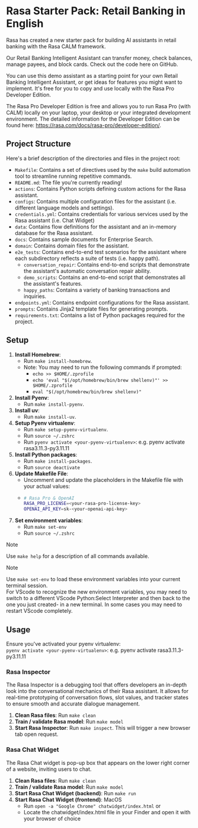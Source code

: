 # Rasa Starter Pack: Retail Banking in English

Rasa has created a new starter pack for building AI assistants in retail banking with the Rasa CALM framework.

Our Retail Banking Intelligent Assistant can transfer money, check balances, manage payees, and block cards. Check out the code here on GitHub.

You can use this demo assistant as a starting point for your own Retail Banking Intelligent Assistant, or get ideas for features you might want to implement. It's free for you to copy and use locally with the Rasa Pro Developer Edition.

The Rasa Pro Developer Edition is free and allows you to run Rasa Pro (with CALM) locally on your laptop, your desktop or your integrated development environment. The detailed information for the Developer Edition can be found here: https://rasa.com/docs/rasa-pro/developer-edition/.



## Project Structure

Here's a brief description of the directories and files in the project root:

- `Makefile`: Contains a set of directives used by the `make` build automation tool to streamline running repetitive commands.
- `README.md`: The file you're currently reading!
- `actions`: Contains Python scripts defining custom actions for the Rasa assistant.
- `configs`: Contains multiple configuration files for the assistant (i.e. different language models and settings).
- `credentials.yml`: Contains credentials for various services used by the Rasa assistant (i.e. Chat Widget)
- `data`: Contains flow definitions for the assistant and an in-memory database for the Rasa assistant.
- `docs`: Contains sample documents for Enterprise Search.
- `domain`: Contains domain files for the assistant.
- `e2e_tests`: Contains end-to-end test scenarios for the assistant where each subdirectory reflects a suite of tests (i.e. happy path).
    - `conversation_repair`: Contains end-to-end scripts that demonstrate the assistant's automatic conversation repair ability.
    - `demo_scripts`: Contains an end-to-end script that demonstrates all the assistant's features.
    - `happy_paths`: Contains a variety of banking transactions and inquiries.
- `endpoints.yml`: Contains endpoint configurations for the Rasa assistant.
- `prompts`: Contains Jinja2 template files for generating prompts.
- `requirements.txt`: Contains a list of Python packages required for the project.

## Setup

1. **Install Homebrew**:
    - Run `make install-homebrew`.
    - Note: You may need to run the following commands if prompted:
        - `echo >> $HOME/.zprofile`
        - `echo 'eval "$(/opt/homebrew/bin/brew shellenv)"' >> $HOME/.zprofile`
        - `eval "$(/opt/homebrew/bin/brew shellenv)"`
2. **Install Pyenv**:
    - Run `make install-pyenv`.
3. **Install uv**:
    - Run `make install-uv`.
4. **Setup Pyenv virtualenv**:
    - Run `make setup-pyenv-virtualenv`.
    - Run `source ~/.zshrc`
    - Run `pyenv activate <your-pyenv-virtualenv>`: e.g. pyenv activate rasa3.11.3-py3.11.11
5. **Install Python packages**:
    - Run `make install-packages`.
    - Run `source deactivate`
6. **Update Makefile File**:
    - Uncomment and update the placeholders in the Makefile file with your actual values:
    - ```bash
      # Rasa Pro & OpenAI
      RASA_PRO_LICENSE=<your-rasa-pro-license-key>
      OPENAI_API_KEY=sk-<your-openai-api-key>
      ```
8. **Set environment variables**:
    - Run `make set-env`
    - Run `source ~/.zshrc`

> [!NOTE]
> Use `make help` for a description of all commands available.

> [!NOTE]
> Use `make set-env` to load these environment variables into your current terminal session.  
> For VScode to recognize the new environment variables, you may need to switch to a different VScode Python:Select Interpreter and then back to the one you just created- in a new terminal. In some cases you may need to restart VScode completely.

## Usage

Ensure you've activated your pyenv virtualenv:  
`pyenv activate <your-pyenv-virtualenv>`: e.g. pyenv activate rasa3.11.3-py3.11.11

### Rasa Inspector

The Rasa Inspector is a debugging tool that offers developers an in-depth look into the conversational mechanics of their Rasa assistant. It allows for real-time prototyping of conversation flows, slot values, and tracker states to ensure smooth and accurate dialogue management.

1. **Clean Rasa files**: Run `make clean`
2. **Train / validate Rasa model**: Run `make model`
3. **Start Rasa Inspector**: Run `make inspect`. This will trigger a new browser tab open request.

### Rasa Chat Widget

The Rasa Chat widget is pop-up box that appears on the lower right corner of a website, inviting users to chat.

1. **Clean Rasa files**: Run `make clean`
2. **Train / validate Rasa model**: Run `make model`
3. **Start Rasa Chat Widget (backend)**: Run `make run`
4. **Start Rasa Chat Widget (frontend)**: MacOS
    - Run `open -a "Google Chrome" chatwidget/index.html` or
    - Locate the chatwidget/index.html file in your Finder and open it with your browser of choice
